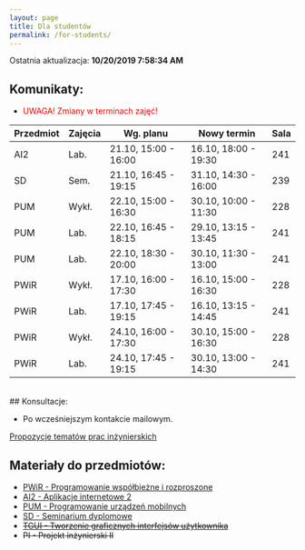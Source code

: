```yaml
---
layout: page
title: Dla studentów
permalink: /for-students/
---
```


<!--
&#x1F534; **Komunikaty:**
* ...
-->

Ostatnia aktualizacja: **10/20/2019 7:58:34 AM**

## Komunikaty:

* <span style="color:red">UWAGA! Zmiany w terminach zajęć!</span>

| Przedmiot | Zajęcia  | Wg. planu             | Nowy termin          | Sala |
| --------- | -------- | --------------------- | -------------------- | ---- |
| AI2       | Lab.     | 21.10, 15:00 - 16:00  | 16.10, 18:00 - 19:30 | 241  |
| SD        | Sem.     | 21.10, 16:45 - 19:15  | 31.10, 14:30 - 16:00 | 239  |
| PUM       | Wykł.    | 22.10, 15:00 - 16:30  | 30.10, 10:00 - 11:30 | 228  |
| PUM       | Lab.     | 22.10, 16:45 - 18:15  | 29.10, 13:15 - 13:45 | 241  |
| PUM       | Lab.     | 22.10, 18:30 - 20:00  | 30.10, 11:30 - 13:00 | 241  |
| PWiR      | Wykł.    | 17.10, 16:00 - 17:30  | 16.10, 15:00 - 16:30 | 228  |
| PWiR      | Lab.     | 17.10, 17:45 - 19:15  | 16.10, 13:15 - 14:45 | 241  |
| PWiR      | Wykł.    | 24.10, 16:00 - 17:30  | 30.10, 15:00 - 16:30 | 228  |
| PWiR      | Lab.     | 24.10, 17:45 - 19:15  | 30.10, 13:00 - 14:30 | 241  |

<br>
## Konsultacje:

* Po wcześniejszym kontakcie mailowym.
<!-- * Wtorek, godz. 15:00 - 17:00, p. 353, B1 -->

[Propozycje tematów prac inżynierskich](topics2017)

## Materiały do przedmiotów:

* [PWiR - Programowanie współbieżne i rozproszone](pwir)
* [AI2 - Aplikacje internetowe 2](ai2)
* [PUM - Programowanie urządzeń mobilnych](um)
* [SD - Seminarium dyplomowe](sd)
* ~~[TGUI - Tworzenie graficznych interfejsów użytkownika](tgui)~~
* ~~PI - Projekt inżynierski II~~
